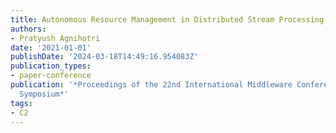 ```yaml
---
title: Autonomous Resource Management in Distributed Stream Processing Systems
authors:
- Pratyush Agnihotri
date: '2021-01-01'
publishDate: '2024-03-18T14:49:16.954083Z'
publication_types:
- paper-conference
publication: '*Proceedings of the 22nd International Middleware Conference: Doctoral
  Symposium*'
tags:
- C2
---
```


